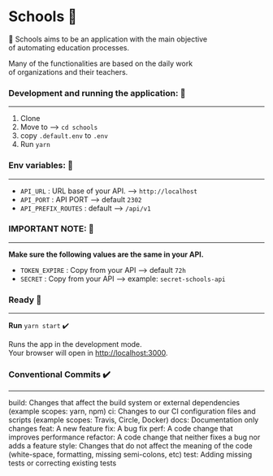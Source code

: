 # Schools 🚀

📢 Schools aims to be an application with the main objective <br />
of automating education processes.

Many of the functionalities are based on the daily work <br />
of organizations and their teachers.

### Development and running the application: 📌
***

1. Clone
2. Move to --> `cd schools`
3. copy `.default.env` to `.env`
4. Run `yarn`

### Env variables: 📌
***

* `API_URL` : URL base of your API. --> `http://localhost`
* `API_PORT` : API PORT --> default `2302`
* `API_PREFIX_ROUTES` : default --> `/api/v1`

### IMPORTANT NOTE: 📌
***

__Make sure the following values ​​are the same in your API.__

* `TOKEN_EXPIRE` : Copy from your API --> default `72h`
* `SECRET` : Copy from your API --> example: `secret-schools-api`

### Ready 📌
***

__Run__ `yarn start` ✔️

Runs the app in the development mode.<br>
Your browser will open in [http://localhost:3000](http://localhost:3000).


### Conventional Commits ✔️
***

build: Changes that affect the build system or external dependencies (example scopes: yarn, npm)
ci: Changes to our CI configuration files and scripts (example scopes: Travis, Circle, Docker)
docs: Documentation only changes
feat: A new feature
fix: A bug fix
perf: A code change that improves performance
refactor: A code change that neither fixes a bug nor adds a feature
style: Changes that do not affect the meaning of the code (white-space, formatting, missing semi-colons, etc)
test: Adding missing tests or correcting existing tests